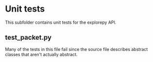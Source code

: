 # Unit tests
This subfolder contains unit tests for the explorepy API.

## test_packet.py
Many of the tests in this file fail since the source file describes abstract classes that aren't actually abstract.

